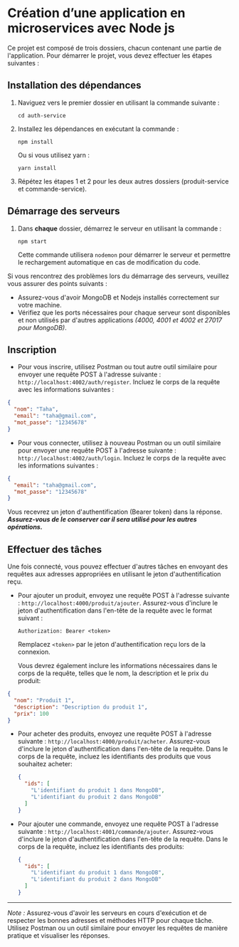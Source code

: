 # Création d’une application en microservices avec Node js

Ce projet est composé de trois dossiers, chacun contenant une partie de l'application. Pour démarrer le projet, vous devez effectuer les étapes suivantes :

## Installation des dépendances

1.  Naviguez vers le premier dossier en utilisant la commande suivante :

    `cd auth-service`

2.  Installez les dépendances en exécutant la commande :

    `npm install`

    Ou si vous utilisez yarn :

    `yarn install`

3.  Répétez les étapes 1 et 2 pour les deux autres dossiers (produit-service et commande-service).

## Démarrage des serveurs

1.  Dans **chaque** dossier, démarrez le serveur en utilisant la commande :

    `npm start`

    Cette commande utilisera `nodemon` pour démarrer le serveur et permettre le rechargement automatique en cas de modification du code.

Si vous rencontrez des problèmes lors du démarrage des serveurs, veuillez vous assurer des points suivants :

- Assurez-vous d'avoir MongoDB et Nodejs installés correctement sur votre machine.
- Vérifiez que les ports nécessaires pour chaque serveur sont disponibles et non utilisés par d'autres applications _(4000, 4001 et 4002 et 27017 pour MongoDB)_.

## Inscription

- Pour vous inscrire, utilisez Postman ou tout autre outil similaire pour envoyer une requête POST à l'adresse suivante : `http://localhost:4002/auth/register`. Incluez le corps de la requête avec les informations suivantes :

```json
{
  "nom": "Taha",
  "email": "taha@gmail.com",
  "mot_passe": "12345678"
}
```

- Pour vous connecter, utilisez à nouveau Postman ou un outil similaire pour envoyer une requête POST à l'adresse suivante : `http://localhost:4002/auth/login`. Incluez le corps de la requête avec les informations suivantes :

```json
{
  "email": "taha@gmail.com",
  "mot_passe": "12345678"
}
```

Vous recevrez un jeton d'authentification (Bearer token) dans la réponse. **_Assurez-vous de le conserver car il sera utilisé pour les autres opérations._**

## Effectuer des tâches

Une fois connecté, vous pouvez effectuer d'autres tâches en envoyant des requêtes aux adresses appropriées en utilisant le jeton d'authentification reçu.

- Pour ajouter un produit, envoyez une requête POST à l'adresse suivante : `http://localhost:4000/produit/ajouter`. Assurez-vous d'inclure le jeton d'authentification dans l'en-tête de la requête avec le format suivant :

  `Authorization: Bearer <token>`

  Remplacez `<token>` par le jeton d'authentification reçu lors de la connexion.

  Vous devrez également inclure les informations nécessaires dans le corps de la requête, telles que le nom, la description et le prix du produit:

```json
{
  "nom": "Produit 1",
  "description": "Description du produit 1",
  "prix": 100
}
```

- Pour acheter des produits, envoyez une requête POST à l'adresse suivante : `http://localhost:4000/produit/acheter`. Assurez-vous d'inclure le jeton d'authentification dans l'en-tête de la requête. Dans le corps de la requête, incluez les identifiants des produits que vous souhaitez acheter:
  ```json
  {
    "ids": [
      "L'identifiant du produit 1 dans MongoDB",
      "L'identifiant du produit 2 dans MongoDB"
    ]
  }
  ```
- Pour ajouter une commande, envoyez une requête POST à l'adresse suivante : `http://localhost:4001/commande/ajouter`. Assurez-vous d'inclure le jeton d'authentification dans l'en-tête de la requête. Dans le corps de la requête, incluez les identifiants des produits:
  ```json
  {
    "ids": [
      "L'identifiant du produit 1 dans MongoDB",
      "L'identifiant du produit 2 dans MongoDB"
    ]
  }
  ```

---

_Note :_ Assurez-vous d'avoir les serveurs en cours d'exécution et de respecter les bonnes adresses et méthodes HTTP pour chaque tâche. Utilisez Postman ou un outil similaire pour envoyer les requêtes de manière pratique et visualiser les réponses.
